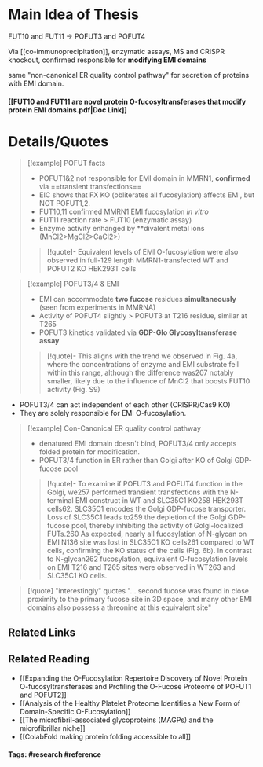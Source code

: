 # Main Idea of Thesis

FUT10 and FUT11 -> POFUT3 and POFUT4

Via [[co-immunoprecipitation]], enzymatic assays, MS and CRISPR knockout, confirmed responsible for **modifying EMI domains**

same "non-canonical ER quality control pathway" for secretion of proteins with EMI domain.

#### [[FUT10 and FUT11 are novel protein O-fucosyltransferases that modify protein EMI domains.pdf|Doc Link]]

# Details/Quotes

> [!example] POFUT facts
> - POFUT1&2 not responsible for EMI domain in MMRN1, **confirmed** via ==transient transfections==
> - EIC shows that FX KO (obliterates all fucosylation) affects EMI, but NOT POFUT1,2.
> - FUT10,11 confirmed MMRN1 EMI fucosylation *in vitro*
> - FUT11 reaction rate > FUT10 (enzymatic assay)
> - Enzyme activity enhanged by **divalent metal ions (MnCl2>MgCl2>CaCl2>)
> 
> >[!quote]-
> >Equivalent levels of EMI O-fucosylation were also observed in full-129 length MMRN1-transfected WT and POFUT2 KO HEK293T cells

> [!example] POFUT3/4 & EMI
> - EMI can accommodate **two fucose** residues **simultaneously** (seen from experiments in MMRNA)
> - Activity of POFUT4 slightly > POFUT3 at T216 residue, similar at T265
> - POFUT3 kinetics validated via **GDP-Glo Glycosyltransferase assay**
> 
> > [!quote]-
> > This aligns with the trend we observed in Fig. 4a, where the concentrations of enzyme and EMI substrate fell within this range, although the difference was207 notably smaller, likely due to the influence of MnCl2 that boosts FUT10 activity (Fig. S9)

- POFUT3/4 can act independent of each other (CRISPR/Cas9 KO)
- They are solely responsible for EMI O-fucosylation.

> [!example] Con-Canonical ER quality control pathway 
> - denatured EMI domain doesn't bind, POFUT3/4 only accepts folded protein for modification.
> - POFUT3/4 function in ER rather than Golgi after KO of Golgi GDP-fucose pool
> 
> >[!quote]-
> >To examine if POFUT3 and POFUT4 function in the Golgi, we257 performed transient transfections with the N-terminal EMI construct in WT and SLC35C1 KO258 HEK293T cells62. SLC35C1 encodes the Golgi GDP-fucose transporter. Loss of SLC35C1 leads to259 the depletion of the Golgi GDP-fucose pool, thereby inhibiting the activity of Golgi-localized FUTs.260 As expected, nearly all fucosylation of N-glycan on EMI N136 site was lost in SLC35C1 KO cells261 compared to WT cells, confirming the KO status of the cells (Fig. 6b). In contrast to N-glycan262 fucosylation, equivalent O-fucosylation levels on EMI T216 and T265 sites were observed in WT263 and SLC35C1 KO cells.


> [!quote] "interestingly" quotes
> "... second fucose was found in close proximity to the primary fucose site in 3D space, and many other EMI domains also possess a threonine at this equivalent site"


## Related Links

## Related Reading
- [[Expanding the O-Fucosylation Repertoire Discovery of Novel Protein O-fucosyltransferases and Profiling the O-Fucose Proteome of POFUT1 and POFUT2]]
- [[Analysis of the Healthy Platelet Proteome Identifies a New Form of Domain-Specific O-Fucosylation]]
- [[The microfibril-associated glycoproteins (MAGPs) and the microfibrillar niche]]
- [[ColabFold making protein folding accessible to all]]



#### Tags: #research #reference 